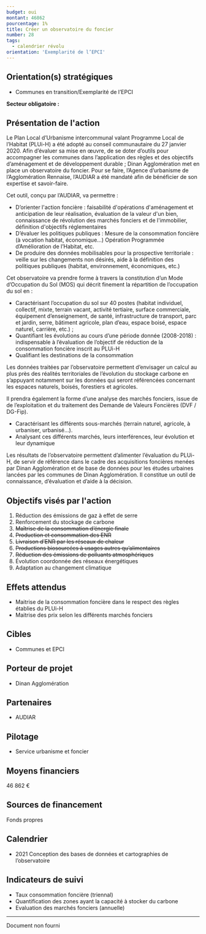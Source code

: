 ```yaml
---
budget: oui
montant: 46862
pourcentage: 1%
title: Créer un observatoire du foncier
number: 28
tags:
  - calendrier révolu
orientation: 'Exemplarité de l’EPCI'
---
```


## Orientation(s) stratégiques

- Communes en transition/Exemplarité de l’EPCI

**Secteur obligatoire :**

## Présentation de l'action

Le Plan Local d’Urbanisme intercommunal valant Programme Local de l’Habitat (PLUi-H) a été adopté au conseil communautaire du 27 janvier 2020. Afin d’évaluer sa mise en œuvre, de se doter d’outils pour accompagner les communes dans l’application des règles et des objectifs d’aménagement et de développement durable ; Dinan Agglomération met en place un observatoire du foncier. Pour se faire, l’Agence d’urbanisme de l’Agglomération Rennaise, l’AUDIAR a été mandaté afin de bénéficier de son expertise et savoir-faire.

Cet outil, conçu par l’AUDIAR, va permettre :
- D’orienter l'action foncière : faisabilité d'opérations d'aménagement et anticipation
de leur réalisation, évaluation de la valeur d'un bien, connaissance de révolution des marchés fonciers et de l'immobilier, définition d'objectifs réglementaires
- D’évaluer les politiques publiques : Mesure de la consommation foncière (à vocation habitat, économique...) Opération Programmée d’Amélioration de l’Habitat, etc.
- De produire des données mobilisables pour la prospective territoriale : veille sur les changements non désirés, aide à la définition des politiques publiques (habitat, environnement, économiques, etc.)

Cet observatoire va prendre forme à travers la constitution d’un Mode d’Occupation du Sol (MOS) qui décrit finement la répartition de l’occupation du sol en :
- Caractérisant l’occupation du sol sur 40 postes (habitat individuel, collectif, mixte, terrain vacant, activité tertiaire, surface commerciale, équipement d’enseignement, de santé, infrastructure de transport, parc et jardin, serre, bâtiment agricole, plan d’eau, espace boisé, espace naturel, carrière, etc.) ;
- Quantifiant les évolutions au cours d’une période donnée (2008-2018) : indispensable à l’évaluation de l’objectif de réduction de la consommation foncière inscrit au PLUi-H
- Qualifiant les destinations de la consommation

Les données traitées par l’observatoire permettent d’envisager un calcul au plus près des réalités territoriales de l’évolution du stockage carbone en s’appuyant notamment sur les données qui seront référencées concernant les espaces naturels, boisés, forestiers et agricoles.

Il prendra également la forme d’une analyse des marchés fonciers, issue de de l’exploitation et du traitement des Demande de Valeurs Foncières (DVF / DG-Fip).
- Caractérisant les différents sous-marchés (terrain naturel, agricole, à urbaniser, urbanisé...).
- Analysant ces différents marchés, leurs interférences, leur évolution et leur dynamique

Les résultats de l’observatoire permettent d’alimenter l’évaluation du PLUi-H, de servir de référence dans le cadre des acquisitions foncières menées par Dinan Agglomération et de base de données pour les études urbaines lancées par les communes de Dinan Agglomération. Il constitue un outil de connaissance, d’évaluation et d’aide à la décision.

## Objectifs visés par l'action

1. Réduction des émissions de gaz à effet de serre
2. Renforcement du stockage de carbone
3. ~~Maîtrise de la consommation d’énergie finale~~
4. ~~Production et consommation des ENR~~
5. ~~Livraison d’ENR par les réseaux de chaleur~~
6. ~~Productions biosourcées à usages autres qu’alimentaires~~
7. ~~Réduction des émissions de polluants atmosphériques~~
8. Évolution coordonnée des réseaux énergétiques
9. Adaptation au changement climatique

## Effets attendus

- Maitrise de la consommation foncière dans le respect des règles établies du PLUi-H
- Maitrise des prix selon les différents marchés fonciers

## Cibles

- Communes et EPCI

## Porteur de projet

- Dinan Agglomération

## Partenaires

- AUDIAR

## Pilotage

- Service urbanisme et foncier

## Moyens financiers

46 862 €

## Sources de financement

Fonds propres

## Calendrier

- 2021 Conception des bases de données et cartographies de l’observatoire

## Indicateurs de suivi

- Taux consommation foncière (triennal)
- Quantification des zones ayant la capacité à stocker du carbone
- Evaluation des marchés fonciers (annuelle)

---

Document non fourni
